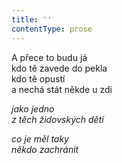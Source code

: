 ```yaml
---
title: ''
contentType: prose
---
```


<section>

A přece to budu já  
kdo tě zavede do pekla  
kdo tě opustí  
a nechá stát někde u zdi

_jako jedno  
z těch židovských dětí_

</section>

<section>

_co je měl taky  
někdo zachránit_

</section>
